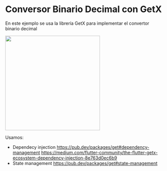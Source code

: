 # Conversor Binario Decimal con GetX

En este ejemplo se usa la librería GetX para implementar el convertor binario decimal

<img src="https://user-images.githubusercontent.com/28717626/139278329-4f465f03-c6d4-4794-91c0-52b77769c4c0.gif" width="300" />


Usamos:

- Dependecy injection https://pub.dev/packages/get#dependency-management
  https://medium.com/flutter-community/the-flutter-getx-ecosystem-dependency-injection-8e763d0ec6b9
- State management https://pub.dev/packages/get#state-management
  
